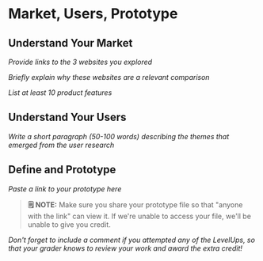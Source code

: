 # Market, Users, Prototype

## Understand Your Market
*Provide links to the 3 websites you explored* 

*Briefly explain why these websites are a relevant comparison* 

*List at least 10 product features*




## Understand Your Users
*Write a short paragraph (50-100 words) describing the themes that emerged from the user research*




## Define and Prototype
*Paste a link to your prototype here* 
> **🗒️ NOTE:** Make sure you share your prototype file so that "anyone with the link" can view it. If we're unable to access your file, we'll be unable to give you credit. 

*Don't forget to include a comment if you attempted any of the LevelUps, so that your grader knows to review your work and award the extra credit!* 



